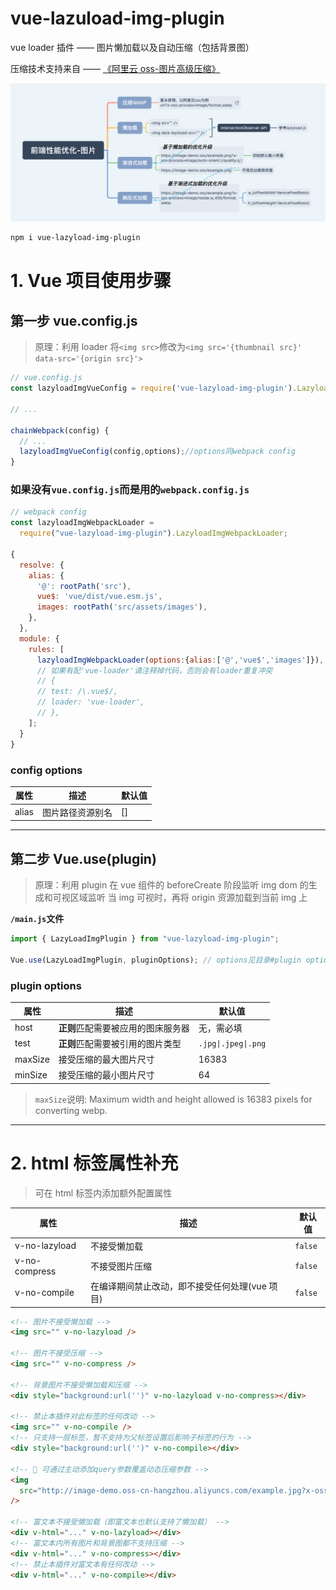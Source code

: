 <!-- prettier-ignore -->
# vue-lazuload-img-plugin

vue loader 插件 —— 图片懒加载以及自动压缩（包括背景图）

压缩技术支持来自 —— [《阿里云 oss-图片高级压缩》](https://help.aliyun.com/document_detail/135444.html)

<img src="https://github.com/Learn-form-Zakas/vue-lazyload-img-plugin/blob/master/xmind/前端性能优化-图片.png"/>

```bash
npm i vue-lazyload-img-plugin
```

# 1. Vue 项目使用步骤

## 第一步 vue.config.js

> 原理：利用 loader 将`<img src>`修改为`<img src='{thumbnail src}' data-src='{origin src}'>`

```js
// vue.config.js
const lazyloadImgVueConfig = require('vue-lazyload-img-plugin').LazyloadImgVueConfig

// ...

chainWebpack(config) {
  // ...
  lazyloadImgVueConfig(config,options);//options同webpack config
}
```

### 如果没有`vue.config.js`而是用的`webpack.config.js`

```js
// webpack config
const lazyloadImgWebpackLoader =
  require("vue-lazyload-img-plugin").LazyloadImgWebpackLoader;

{
  resolve: {
    alias: {
      '@': rootPath('src'),
      vue$: 'vue/dist/vue.esm.js',
      images: rootPath('src/assets/images'),
    },
  },
  module: {
    rules: [
      lazyloadImgWebpackLoader(options:{alias:['@','vue$','images']}), //详见目录##config options
      // 如果有配'vue-loader'请注释掉代码，否则会有loader重复冲突
      // {
      // test: /\.vue$/,
      // loader: 'vue-loader',
      // },
    ];
  }
}
```

### config options

| 属性  | 描述             | 默认值 |
| ----- | ---------------- | ------ |
| alias | 图片路径资源别名 | []     |

---

## 第二步 Vue.use(plugin)

> 原理：利用 plugin 在 vue 组件的 beforeCreate 阶段监听 img dom 的生成和可视区域监听
> 当 img 可视时，再将 origin 资源加载到当前 img 上

<b>`/main.js`文件</b>

```js
import { LazyLoadImgPlugin } from "vue-lazyload-img-plugin";

Vue.use(LazyLoadImgPlugin, pluginOptions); // options见目录#plugin options
```

### plugin options

| 属性    | 描述                               | 默认值              |
| ------- | ---------------------------------- | ------------------- |
| host    | **正则**匹配需要被应用的图床服务器 | 无，需必填          |
| test    | **正则**匹配需要被引用的图片类型   | `.jpg\|.jpeg\|.png` |
| maxSize | 接受压缩的最大图片尺寸             | 16383               |
| minSize | 接受压缩的最小图片尺寸             | 64                  |

> `maxSize`说明: Maximum width and height allowed is 16383 pixels for converting webp.

---

# 2. html 标签属性补充

> 可在 html 标签内添加额外配置属性

| 属性          | 描述                                           | 默认值  |
| ------------- | ---------------------------------------------- | ------- |
| v-no-lazyload | 不接受懒加载                                   | `false` |
| v-no-compress | 不接受图片压缩                                 | `false` |
| v-no-compile  | 在编译期间禁止改动，即不接受任何处理(vue 项目) | `false` |

```html
<!-- 图片不接受懒加载 -->
<img src="" v-no-lazyload />

<!-- 图片不接受压缩 -->
<img src="" v-no-compress />

<!-- 背景图片不接受懒加载和压缩 -->
<div style="background:url('')" v-no-lazyload v-no-compress></div>

<!-- 禁止本插件对此标签的任何改动 -->
<img src="" v-no-compile />
<!-- 只支持一层标签，暂不支持为父标签设置后影响子标签的行为 -->
<div style="background:url('')" v-no-compile></div>

<!-- 🌟 可通过主动添加query参数覆盖动态压缩参数 -->
<img
  src="http://image-demo.oss-cn-hangzhou.aliyuncs.com/example.jpg?x-oss-process=image/resize,p_50"
/>

<!-- 富文本不接受懒加载（即富文本也默认支持了懒加载） -->
<div v-html="..." v-no-lazyload></div>
<!-- 富文本内所有图片和背景图都不支持压缩 -->
<div v-html="..." v-no-compress></div>
<!-- 禁止本插件对富文本有任何改动 -->
<div v-html="..." v-no-compile></div>
```
